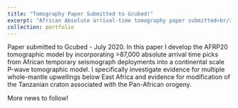 ```yaml
---
title: "Tomography Paper Submitted to Gcubed!"
excerpt: "African Absolute arrival-time tomography paper submitted<br/><img src='/images/AFRP20_model_3d_plot_1.png'>"
collection: portfolio
---
```


Paper submitted to Gcubed - July 2020. In this paper I develop the AFRP20 tomographic model by incorporating >87,000 absolute arrival time picks from African temporary seismograph deployments into a continental scale P-wave tomographic model. I specifically investigate evidence for multiple whole-mantle upwellings below East Africa and evidence for modification of the Tanzanian craton associated with the Pan-African orogeny.

More news to follow!

